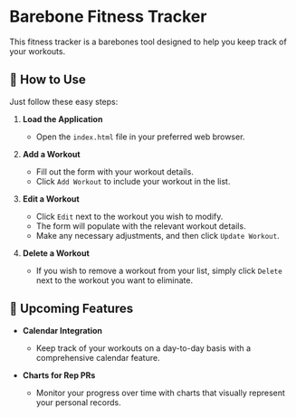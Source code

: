 # Barebone Fitness Tracker

This fitness tracker is a barebones tool designed to help you keep track of your workouts.

## 💪 How to Use

Just follow these easy steps:

1. **Load the Application**
    - Open the `index.html` file in your preferred web browser.
   
2. **Add a Workout**
    - Fill out the form with your workout details.
    - Click `Add Workout` to include your workout in the list.

3. **Edit a Workout**
    - Click `Edit` next to the workout you wish to modify. 
    - The form will populate with the relevant workout details. 
    - Make any necessary adjustments, and then click `Update Workout`.

4. **Delete a Workout**
    - If you wish to remove a workout from your list, simply click `Delete` next to the workout you want to eliminate.

## 📅 Upcoming Features

- **Calendar Integration**
    - Keep track of your workouts on a day-to-day basis with a comprehensive calendar feature.

- **Charts for Rep PRs**
    - Monitor your progress over time with charts that visually represent your personal records.

